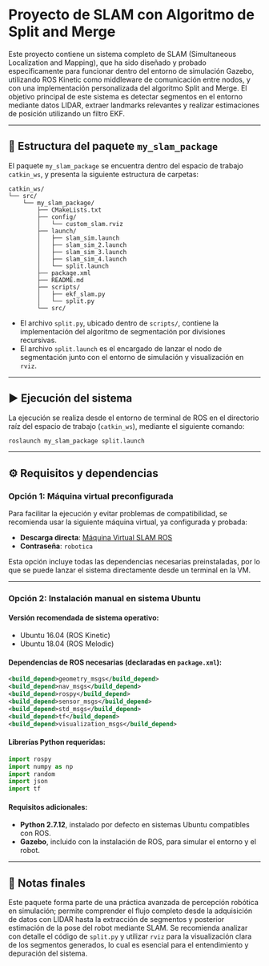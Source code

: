 # Proyecto de SLAM con Algoritmo de Split and Merge

Este proyecto contiene un sistema completo de SLAM (Simultaneous Localization and Mapping), que ha sido diseñado y probado específicamente para funcionar dentro del entorno de simulación Gazebo, utilizando ROS Kinetic como middleware de comunicación entre nodos, y con una implementación personalizada del algoritmo Split and Merge. El objetivo principal de este sistema es detectar segmentos en el entorno mediante datos LIDAR, extraer landmarks relevantes y realizar estimaciones de posición utilizando un filtro EKF.

---

## 📁 Estructura del paquete `my_slam_package`

El paquete `my_slam_package` se encuentra dentro del espacio de trabajo `catkin_ws`, y presenta la siguiente estructura de carpetas:

```
catkin_ws/
└── src/
    └── my_slam_package/
        ├── CMakeLists.txt
        ├── config/
        │   └── custom_slam.rviz
        ├── launch/
        │   ├── slam_sim.launch
        │   ├── slam_sim_2.launch
        │   ├── slam_sim_3.launch
        │   ├── slam_sim_4.launch
        │   └── split.launch
        ├── package.xml
        ├── README.md
        ├── scripts/
        │   ├── ekf_slam.py
        │   └── split.py
        └── src/
```

- El archivo `split.py`, ubicado dentro de `scripts/`, contiene la implementación del algoritmo de segmentación por divisiones recursivas.
- El archivo `split.launch` es el encargado de lanzar el nodo de segmentación junto con el entorno de simulación y visualización en `rviz`.

---

## ▶️ Ejecución del sistema

La ejecución se realiza desde el entorno de terminal de ROS en el directorio raíz del espacio de trabajo (`catkin_ws`), mediante el siguiente comando:

```bash
roslaunch my_slam_package split.launch
```

---

## ⚙️ Requisitos y dependencias

### Opción 1: Máquina virtual preconfigurada

Para facilitar la ejecución y evitar problemas de compatibilidad, se recomienda usar la siguiente máquina virtual, ya configurada y probada:

- **Descarga directa**: [Máquina Virtual SLAM ROS](https://nextcloud.citius.usc.es/s/2oJ8AXpRxKmzKLR)
- **Contraseña**: `robotica`

Esta opción incluye todas las dependencias necesarias preinstaladas, por lo que se puede lanzar el sistema directamente desde un terminal en la VM.

---

### Opción 2: Instalación manual en sistema Ubuntu

#### Versión recomendada de sistema operativo:

- Ubuntu 16.04 (ROS Kinetic)
- Ubuntu 18.04 (ROS Melodic)

#### Dependencias de ROS necesarias (declaradas en `package.xml`):

```xml
<build_depend>geometry_msgs</build_depend>
<build_depend>nav_msgs</build_depend>
<build_depend>rospy</build_depend>
<build_depend>sensor_msgs</build_depend>
<build_depend>std_msgs</build_depend>
<build_depend>tf</build_depend>
<build_depend>visualization_msgs</build_depend>
```

#### Librerías Python requeridas:

```python
import rospy
import numpy as np
import random  
import json
import tf
```

#### Requisitos adicionales:

- **Python 2.7.12**, instalado por defecto en sistemas Ubuntu compatibles con ROS.
- **Gazebo**, incluido con la instalación de ROS, para simular el entorno y el robot.

---


## 📌 Notas finales

Este paquete forma parte de una práctica avanzada de percepción robótica en simulación; permite comprender el flujo completo desde la adquisición de datos con LIDAR hasta la extracción de segmentos y posterior estimación de la pose del robot mediante SLAM. Se recomienda analizar con detalle el código de `split.py` y utilizar `rviz` para la visualización clara de los segmentos generados, lo cual es esencial para el entendimiento y depuración del sistema.

